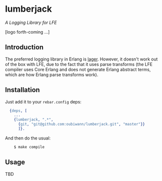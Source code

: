 # lumberjack

*A Logging Library for LFE*

[logo forth-coming ...]


## Introduction

The preferred logging library in Erlang is
[lager](https://github.com/basho/lager). However, it doesn't work
out of the box with LFE, due to the fact that it uses parse transforms (the LFE
compiler uses Core Erlang and does not generate Erlang abstract terms, which
are how Erlang parse transforms work).


## Installation

Just add it to your ``rebar.config`` deps:

```erlang
  {deps, [
    ...
    {lumberjack, ".*",
      {git, "git@github.com:oubiwann/lumberjack.git", "master"}}
      ]}.
```

And then do the usual:

```bash
    $ make compile
```


## Usage

TBD
